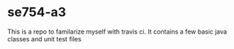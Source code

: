 # se754-a3
This is a repo to familarize myself with travis ci. It contains a few basic java classes and unit test files
